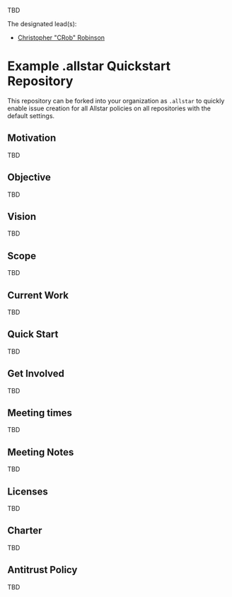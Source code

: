 TBD

The designated lead(s):
- [Christopher "CRob" Robinson](https://github.com/SecurityCRob)

# Example .allstar Quickstart Repository

This repository can be forked into your organization as `.allstar` to quickly
enable issue creation for all Allstar policies on all repositories with the
default settings.

## Motivation

TBD

## Objective

TBD

## Vision

TBD

## Scope

TBD

## Current Work

TBD

## Quick Start

TBD

## Get Involved

TBD

## Meeting times

TBD

## Meeting Notes

TBD

## Licenses

TBD

## Charter

TBD

## Antitrust Policy

TBD